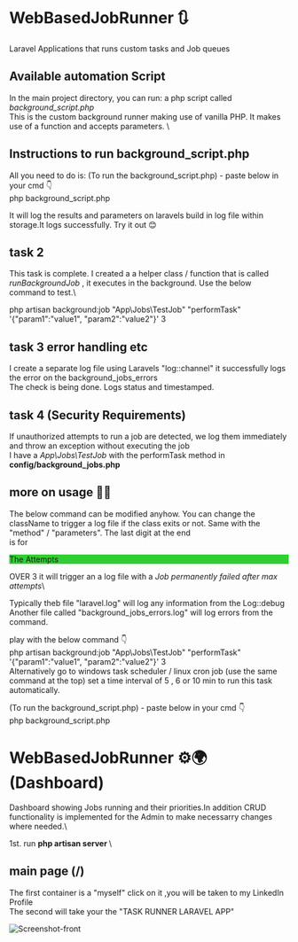 # WebBasedJobRunner 🔃
Laravel Applications that runs custom tasks and Job queues


## Available automation Script

In the main project directory, you can run: a php script called <i>background_script.php</i>\
This is the custom background runner making use of vanilla PHP. It makes use of a function and accepts parameters. \

## Instructions to run background_script.php

All you need to do is:
(To run the background_script.php) - paste below in your cmd 👇\
php background_script.php

It will log the results and parameters on laravels build in log file within storage.It logs successfully. Try it out 😊

## task 2 
This task is complete. I created a a helper class / function that is called <i>runBackgroundJob</i> , it executes in the background. Use the below command to test.\

php artisan background:job "App\Jobs\TestJob" "performTask" '{"param1":"value1", "param2":"value2"}' 3 

## task 3 error handling etc

I create a separate log file using Laravels "log::channel" it successfully logs the error on the  background_jobs_errors\
The check is being done. Logs status and timestamped.

## task 4 (Security Requirements)
If unauthorized attempts to run a job are detected, we log them immediately and throw an exception without executing the job\
I have a <i>App\Jobs\TestJob </i> with the performTask method in <B>config/background_jobs.php</b>

## more on usage 👨‍🏫

The below command can be modified anyhow. You can change the className to trigger a log file if the class exits or not. Same with the "method" / "parameters". The last digit at the end\
is for <p style="background:limeGreen">The Attempts</p> OVER 3 it will trigger an a log file with a <i>Job permanently failed after max attempts</i>\

Typically theb file "laravel.log" will log any information from the Log::debug\
Another file called "background_jobs_errors.log" will log errors from the command.

play with the below command 👇\
php artisan background:job "App\Jobs\TestJob" "performTask" '{"param1":"value1", "param2":"value2"}' 3\
Alternatively go to windows task scheduler / linux cron job (use the same command at the top) set a time interval of 5 , 6 or 10 min to run this task automatically.

(To run the background_script.php) - paste below in your cmd 👇\
php background_script.php

# WebBasedJobRunner ⚙️🌍 (Dashboard)
Dashboard showing Jobs running and their priorities.In addition CRUD functionality is implemented for the Admin to make necessarry changes where needed.\

1st. run <strong> php artisan server </strong>\

## main page (/)
The first container is a "myself" click on it ,you will be taken to my LinkedIn Profile\
The second will take your the "TASK RUNNER LARAVEL APP"

![Screenshot-front ](https://github.com/user-attachments/assets/995e41e4-5701-452f-a431-5f60f97441c5)



